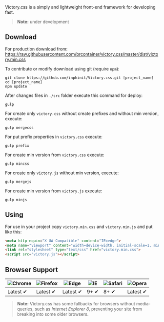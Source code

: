Victory.css is a simply and lightweight front-end framework for developing fast.

> **Note:** under development

## Download

For production download from: https://raw.githubusercontent.com/brcontainer/victory.css/master/dist/victory.min.css

To contribute or modify download using git (require `npm`):

```
git clone https://github.com/inphinit/Victory.css.git [project_name]
cd [project_name]
npm update
```

After changes files in `./src` folder execute this command for deploy:

```
gulp
```

For create only `victory.css` without create prefixes and without min version, execute:

```
gulp mergecss
```

For put prefix properties in `victory.css` execute:

```
gulp prefix
```

For create min version from `victory.css` execute:

```
gulp mincss
```

For create only `victory.js` without min version, execute:

```
gulp mergejs
```

For create min version from `victory.js` execute:

```
gulp minjs
```

## Using

For use in your project copy `victory.min.css` and `victory.min.js` and put like this:

```html
<meta http-equiv="X-UA-Compatible" content="IE=edge">
<meta name="viewport" content="width=device-width, initial-scale=1, minimum-scale=1, maximum-scale=1, user-scalable=0">
<link rel="stylesheet" type="text/css" href="victory.min.css">
<script src="victory.js"></script>
```

## Browser Support

![Chrome](https://raw.github.com/alrra/browser-logos/master/src/chrome/chrome_48x48.png) | ![Firefox](https://raw.github.com/alrra/browser-logos/master/src/firefox/firefox_48x48.png) | ![Edge](https://raw.github.com/alrra/browser-logos/master/src/edge/edge_48x48.png) | ![IE](https://raw.github.com/alrra/browser-logos/master/src/archive/internet-explorer_9-11/internet-explorer_9-11_48x48.png) | ![Safari](https://raw.github.com/alrra/browser-logos/master/src/safari/safari_48x48.png) | ![Opera](https://raw.github.com/alrra/browser-logos/master/src/opera/opera_48x48.png)
--- | --- | --- | --- | --- | --- |
Latest ✔ | Latest ✔ | Latest ✔ | 9+ ✔ | 8+ ✔ | Latest ✔ |

> **Note:** Victory.css has some fallbacks for browsers without media-queries, such as *Internet Explorer 8*, preventing your site from breaking into some older browsers.
